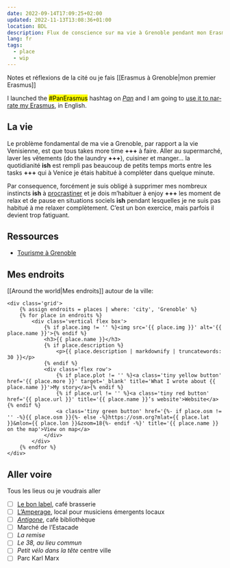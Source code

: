 ```yaml
---
date: 2022-09-14T17:09:25+02:00
updated: 2022-11-13T13:08:36+01:00
location: BDL
description: Flux de conscience sur ma vie à Grenoble pendant mon Erasmus.
lang: fr
tags:
  - place
  - wip
---
```

Notes et réflexions de la cité ou je fais [[Erasmus à Grenoble|mon premier Erasmus]]

<div class='blue box' lang='en'>
	I launched the <mark>#PanErasmus</mark> hashtag on <cite><a href='https://social.scambi.org' title='Pan Social'>Pan</a></cite> and I am going to <a href='https://social.scambi.org/web/tags/PanErasmus' title='“#PanErasmus” hashtag on Pan'>use it to narrate my Erasmus</a>, in English.
</div>

## La vie

Le problème fondamental de ma vie a Grenoble, par rapport a la vie Venisienne, est que tous takes more time <b class='missing'>+++</b> à faire. Aller au supermarché, laver les vêtements (do the laundry <b class='missing'>+++</b>), cuisiner et manger… la quotidianité <b class='ish'>ish</b> est rempli pas beaucoup de petits temps morts entre les tasks <b class='missing'>+++</b> qui à Venice je étais habitué à compléter dans quelque minute.

Par consequence, forcément je suis obligé à supprimer mes nombreux instincts <b class='ish'>ish</b> à <a href='/procrastinazione' hreflang='fr' title='L’arte di procrastinare'>procrastiner</a> et je dois m’habituer à enjoy <b class='missing'>+++</b> les moment de relax et de pause en situations sociels <b class='ish'>ish</b> pendant lesquelles je ne suis pas habitué à me relaxer complètement. C’est un bon exercice, mais parfois il devient trop fatiguant.

## Ressources

- [Tourisme à Grenoble](https://grenoble-tourisme.com 'Grenoble Tourisme')

## Mes endroits

[[Around the world|Mes endroits]] autour de la ville:

	<div class='grid'>
		{% assign endroits = places | where: 'city', 'Grenoble' %}
		{% for place in endroits %}
			<div class='vertical flex box'>
				{% if place.img != '' %}<img src='{{ place.img }}' alt='{{ place.name }}'>{% endif %}
				<h3>{{ place.name }}</h3>
				{% if place.description %}
					<p>{{ place.description | markdownify | truncatewords: 30 }}</p>
				{% endif %}
				<div class='flex row'>
					{% if place.plot != '' %}<a class='tiny yellow button' href='{{ place.more }}' target='_blank' title='What I wrote about {{ place.name }}'>My story</a>{% endif %}
					{% if place.url != '' %}<a class='tiny red button' href='{{ place.url }}' title='{{ place.name }}’s website'>Website</a>{% endif %}
					<a class='tiny green button' href='{%- if place.osm != '' -%}{{ place.osm }}{%- else -%}https://osm.org?mlat={{ place.lat }}&mlon={{ place.lon }}&zoom=18{%- endif -%}' title='{{ place.name }} on the map'>View on map</a>
				</div>
			</div>
		{% endfor %}
	</div>

## Aller voire

Tous les lieus ou je voudrais aller

- [ ] [Le bon label](https://lebonlabel.com), café brasserie
- [ ] [L’Amperage](https://amperage.fr), local pour musiciens émergents locaux
- [ ] <cite>[Antigone](https://www.bibliothequeantigone.org 'Antigone, café bibliothèque')</cite>, café bibliothèque
- [ ] Marché de l’Estacade
- [ ] <cite>La remise</cite>
- [ ] <cite>Le 38, au lieu commun</cite>
- [ ] <cite>Petit vélo dans la tête</cite> centre ville
- [ ] Parc Karl Marx